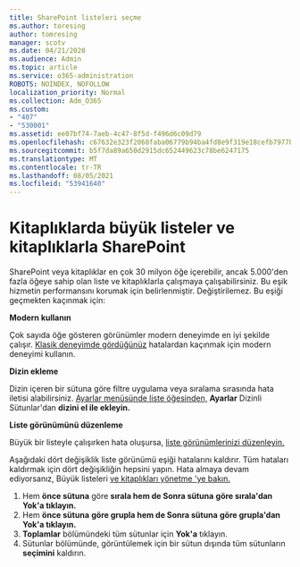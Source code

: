 ```yaml
---
title: SharePoint listeleri seçme
ms.author: toresing
author: tomresing
manager: scotv
ms.date: 04/21/2020
ms.audience: Admin
ms.topic: article
ms.service: o365-administration
ROBOTS: NOINDEX, NOFOLLOW
localization_priority: Normal
ms.collection: Adm_O365
ms.custom:
- "407"
- "530001"
ms.assetid: ee07bf74-7aeb-4c47-8f5d-f496d6c09d79
ms.openlocfilehash: c67632e323f2068faba06779b94ba4fd8e9f319e18cefb7977bd3038ca770210
ms.sourcegitcommit: b5f7da89a650d2915dc652449623c78be6247175
ms.translationtype: MT
ms.contentlocale: tr-TR
ms.lasthandoff: 08/05/2021
ms.locfileid: "53941640"
---
```

# <a name="work-with-large-lists-and-libraries-in-sharepoint"></a>Kitaplıklarda büyük listeler ve kitaplıklarla SharePoint

SharePoint veya kitaplıklar en çok 30 milyon öğe içerebilir, ancak 5.000'den fazla öğeye sahip olan liste ve kitaplıklarla çalışmaya çalışabilirsiniz. Bu eşik hizmetin performansını korumak için belirlenmiştir. Değiştirilemez. Bu eşiği geçmekten kaçınmak için:

**Modern kullanın**

Çok sayıda öğe gösteren görünümler modern deneyimde en iyi şekilde çalışır. [Klasik deneyimde gördüğünüz](https://support.office.com/article/66dac24b-4177-4775-bf50-3d267318caa9) hatalardan kaçınmak için modern deneyimi kullanın.

**Dizin ekleme**

Dizin içeren bir sütuna göre filtre uygulama veya sıralama sırasında hata iletisi alabilirsiniz. [Ayarlar menüsünde liste öğesinden,](https://support.office.com/article/f3f00554-b7dc-44d1-a2ed-d477eac463b0) **Ayarlar** Dizinli Sütunlar'dan **dizini el ile ekleyin.**

**Liste görünümünü düzenleme**

Büyük bir listeyle çalışırken hata oluşursa, [liste görünümlerinizi düzenleyin.](https://support.office.com/article/15916903-e79a-423f-b4e2-02d37e1ff372)

Aşağıdaki dört değişiklik liste görünümü eşiği hatalarını kaldırır. Tüm hataları kaldırmak için dört değişikliğin hepsini yapın. Hata almaya devam ediyorsanız, Büyük listeleri [ve kitaplıkları yönetme 'ye bakın.](https://support.office.com/article/B8588DAE-9387-48C2-9248-C24122F07C59)

1. Hem **önce sütuna** göre **sırala hem de Sonra sütuna** **göre sırala'dan Yok'a tıklayın.**
2. Hem **önce sütuna** **göre grupla hem de Sonra sütuna** **göre grupla'dan Yok'a tıklayın.**
3. **Toplamlar** bölümündeki tüm sütunlar için **Yok'a** tıklayın.
4. Sütunlar bölümünde, görüntülemek için bir sütun dışında tüm sütunların **seçimini** kaldırın.

